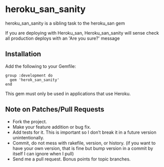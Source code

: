 heroku_san_sanity
============

heroku_san_sanity is a sibling task to the heroku_san gem

If you are deploying with Heroku_san, Heroku_san_sanity will sense check all production deploys with an 'Are you sure?' message

Installation
------------

Add the following to your Gemfile:

    group :development do  
      gem 'herok_san_sanity'  
    end

This gem must only be used in applications that use Heroku.

Note on Patches/Pull Requests
-----------------------------

* Fork the project.
* Make your feature addition or bug fix.
* Add tests for it. This is important so I don’t break it in a future version unintentionally.
* Commit, do not mess with rakefile, version, or history. (if you want to have your own version, that is fine but bump version in a commit by itself I can ignore when I pull)
* Send me a pull request. Bonus points for topic branches.